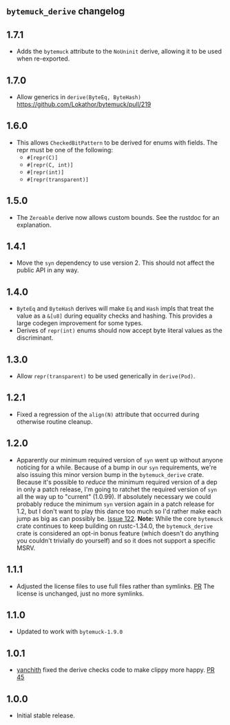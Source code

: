 
## `bytemuck_derive` changelog

## 1.7.1

* Adds the `bytemuck` attribute to the `NoUninit` derive, allowing it to be used when re-exported.

## 1.7.0

* Allow generics in `derive(ByteEq, ByteHash)` https://github.com/Lokathor/bytemuck/pull/219

## 1.6.0

* This allows `CheckedBitPattern` to be derived for enums with fields.
  The repr must be one of the following:
  * `#[repr(C)]`
  * `#[repr(C, int)]`
  * `#[repr(int)]`
  * `#[repr(transparent)]`

## 1.5.0

* The `Zeroable` derive now allows custom bounds. See the rustdoc for an explanation.

## 1.4.1

* Move the `syn` dependency to use version 2.
  This should not affect the public API in any way.

## 1.4.0

* `ByteEq` and `ByteHash` derives will make `Eq` and `Hash` impls that treat the
  value as a `&[u8]` during equality checks and hashing. This provides a large
  codegen improvement for some types.
* Derives of `repr(int)` enums should now accept byte literal values as the
  discriminant.

## 1.3.0

* Allow `repr(transparent)` to be used generically in `derive(Pod)`.

## 1.2.1

* Fixed a regression of the `align(N)` attribute that occurred during otherwise
  routine cleanup.

## 1.2.0

* Apparently our minimum required version of `syn` went up without anyone
  noticing for a while. Because of a bump in our `syn` requirements, we're also
  issuing this minor version bump in the `bytemuck_derive` crate. Because it's
  possible to *reduce* the minimum required version of a dep in only a patch
  release, I'm going to ratchet the required version of `syn` all the way up to
  "current" (1.0.99). If absolutely necessary we could probably reduce the
  minimum `syn` version again in a patch release for 1.2, but I don't want to
  play this dance too much so I'd rather make each jump as big as can possibly
  be. [Issue 122](https://github.com/Lokathor/bytemuck/issues/122). **Note:**
  While the core `bytemuck` crate continues to keep building on rustc-1.34.0,
  the `bytemuck_derive` crate is considered an opt-in bonus feature (which
  doesn't do anything you couldn't trivially do yourself) and so it does not
  support a specific MSRV.

## 1.1.1

* Adjusted the license files to use full files rather than symlinks.
  [PR](https://github.com/Lokathor/bytemuck/pull/118)
  The license is unchanged, just no more symlinks.

## 1.1.0

* Updated to work with `bytemuck-1.9.0`

## 1.0.1

* [yanchith](https://github.com/yanchith) fixed the derive checks code to make clippy more happy.
[PR 45](https://github.com/Lokathor/bytemuck/pull/45)

## 1.0.0

* Initial stable release.
